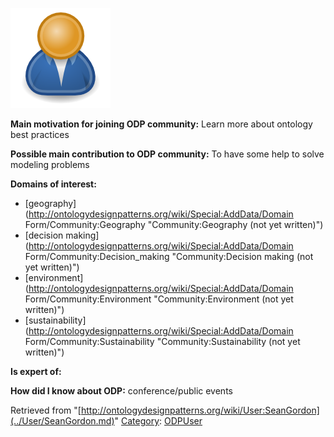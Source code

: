 [![Image:ODPUser.png](../images/a/a6/ODPUser.png)](../Image/ODPUser.png.md "Image:ODPUser.png")




  





__Main motivation for joining ODP community:__ Learn more about ontology best practices


__Possible main contribution to ODP community:__ To have some help to solve modeling problems


__Domains of interest:__



* [geography](http://ontologydesignpatterns.org/wiki/Special:AddData/Domain Form/Community:Geography "Community:Geography (not yet written)")
* [decision making](http://ontologydesignpatterns.org/wiki/Special:AddData/Domain Form/Community:Decision_making "Community:Decision making (not yet written)")
* [environment](http://ontologydesignpatterns.org/wiki/Special:AddData/Domain Form/Community:Environment "Community:Environment (not yet written)")
* [sustainability](http://ontologydesignpatterns.org/wiki/Special:AddData/Domain Form/Community:Sustainability "Community:Sustainability (not yet written)")


__Is expert of:__


  

__How did I know about ODP:__ conference/public events






Retrieved from "[http://ontologydesignpatterns.org/wiki/User:SeanGordon](../User/SeanGordon.md)"
 [Category](http://ontologydesignpatterns.org/wiki/Special:Categories "Special:Categories"): [ODPUser](../Category/ODPUser.md "Category:ODPUser")